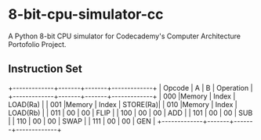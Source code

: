 # 8-bit-cpu-simulator-cc
A Python 8-bit CPU simulator for Codecademy's Computer Architecture Portofolio Project.

## Instruction Set

+-------------+-------+-------+-------------+
|   Opcode    |   A   |   B   |   Operation |
+-------------+-------+-------+-------------+
|    000      |Memory | Index |    LOAD(Ra) |
|    001      |Memory | Index |    STORE(Ra)|
|    010      |Memory | Index |    LOAD(Rb) |
|    011      |   00  |   00  |    FLIP     |
|    100      |   00  |   00  |    ADD      |
|    101      |   00  |   00  |    SUB      |
|    110      |   00  |   00  |    SWAP     |
|    111      |   00  |   00  |    GEN      |
+-------------+-------+-------+-------------+
